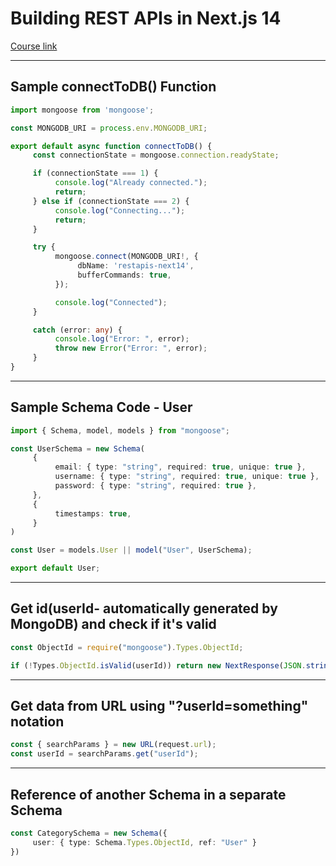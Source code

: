 # Building REST APIs in Next.js 14
[Course link](https://youtu.be/aEFkWxUNAVc)

---

## Sample connectToDB() Function

```ts
import mongoose from 'mongoose';

const MONGODB_URI = process.env.MONGODB_URI;

export default async function connectToDB() {
     const connectionState = mongoose.connection.readyState;

     if (connectionState === 1) {
          console.log("Already connected.");
          return;
     } else if (connectionState === 2) {
          console.log("Connecting...");
          return;
     }

     try {
          mongoose.connect(MONGODB_URI!, {
               dbName: 'restapis-next14',
               bufferCommands: true,
          });

          console.log("Connected");
     }

     catch (error: any) {
          console.log("Error: ", error);
          throw new Error("Error: ", error);
     }
}
```

---

## Sample Schema Code - User

```ts
import { Schema, model, models } from "mongoose";

const UserSchema = new Schema(
     {
          email: { type: "string", required: true, unique: true },
          username: { type: "string", required: true, unique: true },
          password: { type: "string", required: true },
     },
     {
          timestamps: true,
     }
)

const User = models.User || model("User", UserSchema);

export default User;
```

---

## Get id(userId- automatically generated by MongoDB) and check if it's valid

```ts
const ObjectId = require("mongoose").Types.ObjectId;

if (!Types.ObjectId.isValid(userId)) return new NextResponse(JSON.stringify({ message: "Invalid userId" }), { status: 400 })
```

---

## Get data from URL using "?userId=something" notation

```ts
const { searchParams } = new URL(request.url);
const userId = searchParams.get("userId");
```

---

## Reference of another Schema in a separate Schema

```ts
const CategorySchema = new Schema({
     user: { type: Schema.Types.ObjectId, ref: "User" }
})
```